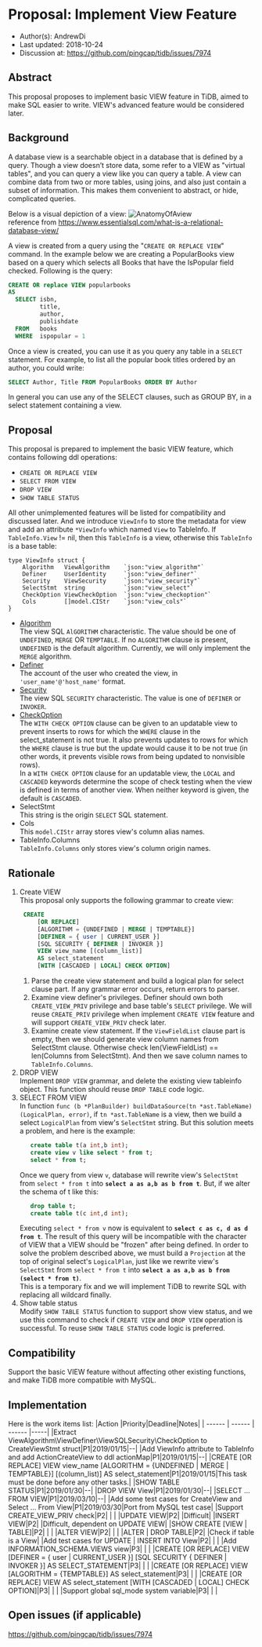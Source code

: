 # Proposal: Implement View Feature

- Author(s):     AndrewDi
- Last updated:  2018-10-24
- Discussion at: https://github.com/pingcap/tidb/issues/7974

## Abstract
This proposal proposes to implement basic VIEW feature in TiDB, aimed to make SQL easier to write. VIEW's advanced feature would be considered later.

## Background
A database view is a searchable object in a database that is defined by a query. Though a view doesn’t store data, some refer to a VIEW as "virtual tables", and you can query a view like you can query a table. A view can combine data from two or more tables, using joins, and also just contain a subset of information. This makes them convenient to abstract, or hide, complicated queries.

Below is a visual depiction of a view:
  ![AnatomyOfAview](imgs/view.png)   
  reference from https://www.essentialsql.com/what-is-a-relational-database-view/
  
A view is created from a query using the "`CREATE OR REPLACE VIEW`" command. In the example below we are creating a PopularBooks view based on a query which selects all Books that have the IsPopular field checked. Following is the query:
```sql
CREATE OR replace VIEW popularbooks 
AS 
  SELECT isbn, 
         title, 
         author, 
         publishdate 
  FROM   books 
  WHERE  ispopular = 1 
```  

Once a view is created, you can use it as you query any table in a `SELECT` statement. For example, to list all the popular book titles ordered by an author, you could write:  
```sql
SELECT Author, Title FROM PopularBooks ORDER BY Author
```

In general you can use any of the SELECT clauses, such as GROUP BY, in a select statement containing a view.

## Proposal
This proposal is prepared to implement the basic VIEW feature, which contains following ddl operations:
* `CREATE OR REPLACE VIEW`
* `SELECT FROM VIEW`
* `DROP VIEW`
* `SHOW TABLE STATUS`  

All other unimplemented features will be listed for compatibility and discussed later. And we introduce `ViewInfo` to store the metadata for view and add an attribute `*ViewInfo` which named `View` to TableInfo. If `TableInfo.View` != nil, then this `TableInfo` is a view, otherwise this `TableInfo` is a base table:
```
type ViewInfo struct {
	Algorithm   ViewAlgorithm    `json:"view_algorithm"`
	Definer     UserIdentity     `json:"view_definer"`  
	Security    ViewSecurity     `json:"view_security"`
	SelectStmt  string           `json:"view_select"`
	CheckOption ViewCheckOption  `json:"view_checkoption"`
	Cols        []model.CIStr    `json:"view_cols"`
}
```
* [Algorithm](https://dev.mysql.com/doc/refman/5.7/en/view-algorithms.html)  
    The view SQL `AlGORITHM` characteristic. The value should be one of `UNDEFINED`, `MERGE` OR `TEMPTABLE`. If no `ALGORITHM` clause is present, `UNDEFINED` is the default algorithm.
    Currently, we will only implement the `MERGE` algorithm.
* [Definer](https://dev.mysql.com/doc/refman/5.7/en/create-view.html)  
    The account of the user who created the view, in `'user_name'@'host_name'` format.
* [Security](https://dev.mysql.com/doc/refman/5.7/en/create-view.html)  
    The view SQL `SECURITY` characteristic. The value is one of `DEFINER` or `INVOKER`.
* [CheckOption](https://dev.mysql.com/doc/refman/5.7/en/view-check-option.html)  
    The `WITH CHECK OPTION` clause can be given to an updatable view to prevent inserts to rows for which the `WHERE` clause in the select_statement is not true. It also prevents updates to rows for which the `WHERE` clause is true but the update would cause it to be not true (in other words, it prevents visible rows from being updated to nonvisible rows).  
    In a `WITH CHECK OPTION` clause for an updatable view, the `LOCAL` and `CASCADED` keywords determine the scope of check testing when the view is defined in terms of another view. When neither keyword is given, the default is `CASCADED`.
* SelectStmt  
    This string is the origin `SELECT` SQL statement.
* Cols  
    This `model.CIStr` array stores view's column alias names.
* TableInfo.Columns  
    `TableInfo.Columns` only stores view's column origin names.
 
## Rationale
1. Create VIEW  
   This proposal only supports the following grammar to create view:
   ```sql
    CREATE
        [OR REPLACE]
        [ALGORITHM = {UNDEFINED | MERGE | TEMPTABLE}]
        [DEFINER = { user | CURRENT_USER }]
        [SQL SECURITY { DEFINER | INVOKER }]
        VIEW view_name [(column_list)]
        AS select_statement
        [WITH [CASCADED | LOCAL] CHECK OPTION]
    ```
    1. Parse the create view statement and build a logical plan for select clause part. If any grammar error occurs, return errors to parser.   
    2. Examine view definer's privileges. Definer should own both `CREATE_VIEW_PRIV` privilege and base table's `SELECT` privilege. We will reuse `CREATE_PRIV` privilege when implement `CREATE VIEW` feature and will support `CREATE_VIEW_PRIV` check later.  
    3. Examine create view statement. If the `ViewFieldList` clause part is empty, then we should generate view column names from SelectStmt clause. Otherwise check len(ViewFieldList) == len(Columns from SelectStmt). And then we save column names to `TableInfo.Columns`.
2. DROP VIEW  
  Implement `DROP VIEW` grammar, and delete the existing view tableinfo object. This function should reuse `DROP TABLE` code logic.
3. SELECT FROM VIEW  
    In function `func (b *PlanBuilder) buildDataSource(tn *ast.TableName) (LogicalPlan, error)`, if `tn *ast.TableName` is a view, then we build a select `LogicalPlan` from view's `SelectStmt` string. But this solution meets a problem, and here is the example:  
    ```sql
       create table t(a int,b int);
       create view v like select * from t;
       select * from t;
    ```
    Once we query from view `v`, database will rewrite view's `SelectStmt` from `select * from t` into **`select a as a,b as b from t`**.
    But, if we alter the schema of t like this:
    ```sql
       drop table t;
       create table t(c int,d int);
    ```
    Executing `select * from v` now is equivalent to **`select c as c, d as d from t`**. The result of this query will be incompatible with the character of VIEW that a VIEW should be "frozen" after being defined.
    In order to solve the problem described above, we must build a `Projection` at the top of original select's `LogicalPlan`, just like we rewrite view's `SelectStmt` from `select * from t` into **`select a as a,b as b from (select * from t)`**.  
    This is a temporary fix and we will implement TiDB to rewrite SQL with replacing all wildcard finally.  
4. Show table status  
  Modify `SHOW TABLE STATUS` function to support show view status, and we use this command to check if `CREATE VIEW` and `DROP VIEW` operation is successful. To reuse `SHOW TABLE STATUS` code logic is preferred.

## Compatibility
Support the basic VIEW feature without affecting other existing functions, and make TiDB more compatible with MySQL.

## Implementation
Here is the work items list:
|Action  |Priority|Deadline|Notes|
| ------ | ------ | ------ |-----|
|Extract ViewAlgorithm\ViewDefiner\ViewSQLSecurity\CheckOption to CreateViewStmt struct|P1|2019/01/15|--|
|Add ViewInfo attribute to TableInfo and add ActionCreateView to ddl actionMap|P1|2019/01/15|--|
|CREATE [OR REPLACE] VIEW view_name [ALGORITHM = {UNDEFINED \| MERGE \| TEMPTABLE}] [(column_list)] AS select_statement|P1|2019/01/15|This task must be done before any other tasks.|
|SHOW TABLE STATUS|P1|2019/01/30|--|
|DROP VIEW View|P1|2019/01/30|--|
|SELECT … FROM VIEW|P1|2019/03/10|--|
|Add some test cases for CreateView and Select … From View|P1|2019/03/30|Port from MySQL test case|
|Support CREATE_VIEW_PRIV check|P2| | |
|UPDATE VIEW|P2| |Difficult|
|INSERT VIEW|P2| |Difficult, dependent on UPDATE VIEW|
|SHOW CREATE [VIEW \| TABLE]|P2| | |
|ALTER VIEW|P2| | |
|ALTER \| DROP TABLE|P2| |Check if table is a View|
|Add test cases for UPDATE \| INSERT INTO View|P2| | |
|Add INFORMATION_SCHEMA.VIEWS view|P3| | |
|CREATE [OR REPLACE] VIEW [DEFINER = { user \| CURRENT_USER }] [SQL SECURITY { DEFINER \| INVOKER }] AS SELECT_STATEMENT|P3| | |
|CREATE [OR REPLACE] VIEW [ALGORITHM = {TEMPTABLE}] AS select_statement|P3| | |
|CREATE [OR REPLACE] VIEW AS select_statement [WITH [CASCADED \| LOCAL] CHECK OPTION]|P3| | |
|Support global sql_mode system variable|P3| | |

## Open issues (if applicable)
https://github.com/pingcap/tidb/issues/7974
